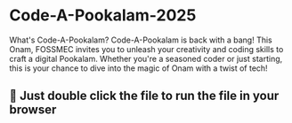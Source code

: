 # Code-A-Pookalam-2025
What's Code-A-Pookalam? Code-A-Pookalam is back with a bang! This Onam, FOSSMEC invites you to unleash your creativity and coding skills to craft a digital Pookalam. Whether you're a seasoned coder or just starting, this is your chance to dive into the magic of Onam with a twist of tech!

## :rocket: Just double click the file to run the file in your browser
